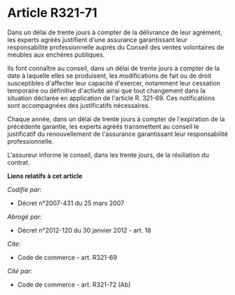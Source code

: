 # Article R321-71

Dans un délai de trente jours à compter de la délivrance de leur agrément, les experts agréés justifient d'une assurance
garantissant leur responsabilité professionnelle auprès du Conseil des ventes volontaires de meubles aux enchères publiques.

Ils font connaître au conseil, dans un délai de trente jours à compter de la date à laquelle elles se produisent, les
modifications de fait ou de droit susceptibles d'affecter leur capacité d'exercer, notamment leur cessation temporaire ou
définitive d'activité ainsi que tout changement dans la situation déclarée en application de l'article R. 321-69. Ces
notifications sont accompagnées des justificatifs nécessaires.

Chaque année, dans un délai de trente jours à compter de l'expiration de la précédente garantie, les experts agréés
transmettent au conseil le justificatif du renouvellement de l'assurance garantissant leur responsabilité professionnelle.

L'assureur informe le conseil, dans les trente jours, de la résiliation du contrat.

**Liens relatifs à cet article**

_Codifié par_:

  - Décret n°2007-431 du 25 mars 2007

_Abrogé par_:

  - Décret n°2012-120 du 30 janvier 2012 - art. 18

_Cite_:

  - Code de commerce - art. R321-69

_Cité par_:

  - Code de commerce - art. R321-72 (Ab)
